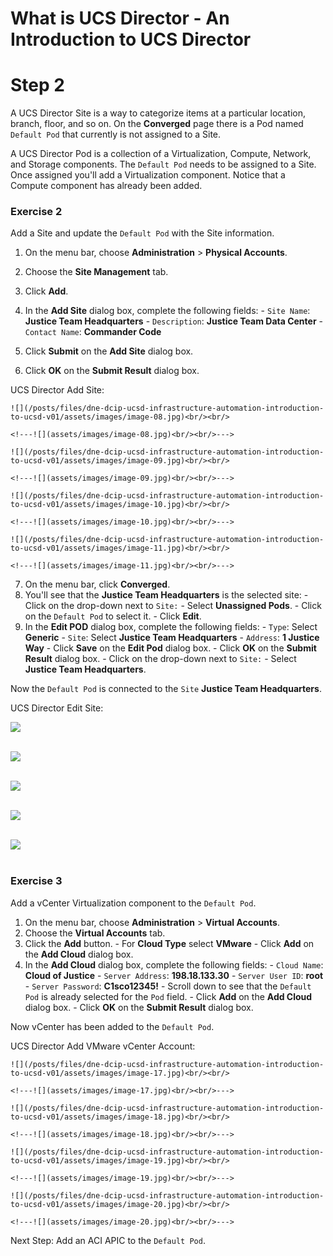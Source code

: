 # What is UCS Director - An Introduction to UCS Director

# Step 2
A UCS Director Site is a way to categorize items at a particular location, branch, floor, and so on. On the **Converged** page there is a Pod named `Default Pod` that currently is not assigned to a Site.

A UCS Director Pod is a collection of a Virtualization, Compute, Network, and Storage components. The `Default Pod` needs to be assigned to a Site. Once assigned you'll add a Virtualization component. Notice that a Compute component has already been added.

### Exercise 2
Add a Site and update the `Default Pod` with the Site information.

  1. On the menu bar, choose **Administration** > **Physical Accounts**.
  2. Choose the **Site Management** tab.
  3. Click **Add**.
  4. In the **Add Site** dialog box, complete the following fields:
    - `Site Name`: **Justice Team Headquarters**
    - `Description`: **Justice Team Data Center**
    - `Contact Name`: **Commander Code**

  5. Click **Submit** on the **Add Site** dialog box.
  6. Click **OK** on the **Submit Result** dialog box.

  UCS Director Add Site:

    ![](/posts/files/dne-dcip-ucsd-infrastructure-automation-introduction-to-ucsd-v01/assets/images/image-08.jpg)<br/><br/>

    <!---![](assets/images/image-08.jpg)<br/><br/>--->

    ![](/posts/files/dne-dcip-ucsd-infrastructure-automation-introduction-to-ucsd-v01/assets/images/image-09.jpg)<br/><br/>

    <!---![](assets/images/image-09.jpg)<br/><br/>--->

    ![](/posts/files/dne-dcip-ucsd-infrastructure-automation-introduction-to-ucsd-v01/assets/images/image-10.jpg)<br/><br/>

    <!---![](assets/images/image-10.jpg)<br/><br/>--->

    ![](/posts/files/dne-dcip-ucsd-infrastructure-automation-introduction-to-ucsd-v01/assets/images/image-11.jpg)<br/><br/>

    <!---![](assets/images/image-11.jpg)<br/><br/>--->

  7. On the menu bar, click **Converged**.
  8. You'll see that the **Justice Team Headquarters** is the selected site:
    - Click on the drop-down  next to `Site:`
    - Select **Unassigned Pods**.
    - Click on the `Default Pod` to select it.
    - Click **Edit**.
  9. In the **Edit POD** dialog box, complete the following fields:
    - `Type`: Select **Generic**
    - `Site`: Select **Justice Team Headquarters**
    - `Address`: **1 Justice Way**
    - Click **Save** on the **Edit Pod** dialog box.
    - Click **OK** on the **Submit Result** dialog box.
    - Click on the drop-down next to `Site:`
    - Select **Justice Team Headquarters**.

  Now the `Default Pod` is connected to the `Site` **Justice Team Headquarters**.

UCS Director Edit Site:

  ![](/posts/files/dne-dcip-ucsd-infrastructure-automation-introduction-to-ucsd-v01/assets/images/image-12.jpg)<br/><br/>

  <!---![](assets/images/image-12.jpg)<br/><br/>--->

  ![](/posts/files/dne-dcip-ucsd-infrastructure-automation-introduction-to-ucsd-v01/assets/images/image-13.jpg)<br/><br/>

  <!---![](assets/images/image-13.jpg)<br/><br/>--->

  ![](/posts/files/dne-dcip-ucsd-infrastructure-automation-introduction-to-ucsd-v01/assets/images/image-14.jpg)<br/><br/>

  <!---![](assets/images/image-14.jpg)<br/><br/>--->

  ![](/posts/files/dne-dcip-ucsd-infrastructure-automation-introduction-to-ucsd-v01/assets/images/image-15.jpg)<br/><br/>

  <!---![](assets/images/image-15.jpg)<br/><br/>--->

  ![](/posts/files/dne-dcip-ucsd-infrastructure-automation-introduction-to-ucsd-v01/assets/images/image-16.jpg)<br/><br/>

  <!---![](assets/images/image-16.jpg)<br/><br/>--->

### Exercise 3
Add a vCenter Virtualization component to the `Default Pod`.

  1. On the menu bar, choose **Administration** > **Virtual Accounts**.
  2. Choose the **Virtual Accounts** tab.
  3. Click the **Add** button.
    - For **Cloud Type** select **VMware**
    - Click **Add** on the **Add Cloud** dialog box.
  4. In the **Add Cloud** dialog box, complete the following fields:
    - `Cloud Name`: **Cloud of Justice**
    - `Server Address`: **198.18.133.30**
    - `Server User ID`: **root**
    - `Server Password`: **C1sco12345!**
    - Scroll down to see that the `Default Pod` is already selected for the `Pod` field.
    - Click **Add** on the **Add Cloud** dialog box.
    - Click **OK** on the **Submit Result** dialog box.

  Now vCenter has been added to the `Default Pod`.

  UCS Director Add VMware vCenter Account:

    ![](/posts/files/dne-dcip-ucsd-infrastructure-automation-introduction-to-ucsd-v01/assets/images/image-17.jpg)<br/><br/>

    <!---![](assets/images/image-17.jpg)<br/><br/>--->

    ![](/posts/files/dne-dcip-ucsd-infrastructure-automation-introduction-to-ucsd-v01/assets/images/image-18.jpg)<br/><br/>

    <!---![](assets/images/image-18.jpg)<br/><br/>--->

    ![](/posts/files/dne-dcip-ucsd-infrastructure-automation-introduction-to-ucsd-v01/assets/images/image-19.jpg)<br/><br/>

    <!---![](assets/images/image-19.jpg)<br/><br/>--->

    ![](/posts/files/dne-dcip-ucsd-infrastructure-automation-introduction-to-ucsd-v01/assets/images/image-20.jpg)<br/><br/>

    <!---![](assets/images/image-20.jpg)<br/><br/>--->

Next Step: Add an ACI APIC to the `Default Pod`.
